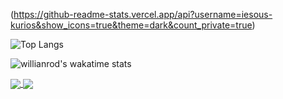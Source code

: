 (https://github-readme-stats.vercel.app/api?username=iesous-kurios&show_icons=true&theme=dark&count_private=true)

![Top Langs](https://github-readme-stats.vercel.app/api/top-langs/?username=iesous-kurios&hide=java,jupyter%20notebook&theme=dark)

![willianrod's wakatime stats](https://github-readme-stats.vercel.app/api/wakatime?username=iesouskurios&theme=dark)

<a href="https://github.com/anuraghazra/github-readme-stats">
  <img align="center" src="https://github-readme-stats.vercel.app/api/pin/?username=anuraghazra&repo=github-readme-stats" />
</a>
<a href="https://github.com/anuraghazra/convoychat">
  <img align="center" src="https://github-readme-stats.vercel.app/api/pin/?username=anuraghazra&repo=convoychat" />
</a>
<!--
**iesous-kurios/iesous-kurios** is a ✨ _special_ ✨ repository because its `README.md` (this file) appears on your GitHub profile.

Here are some ideas to get you started:

- 🔭 I’m currently working on ...
- 🌱 I’m currently learning ...
- 👯 I’m looking to collaborate on ...
- 🤔 I’m looking for help with ...
- 💬 Ask me about ...
- 📫 How to reach me: ...
- 😄 Pronouns: ...
- ⚡ Fun fact: ...
-->
